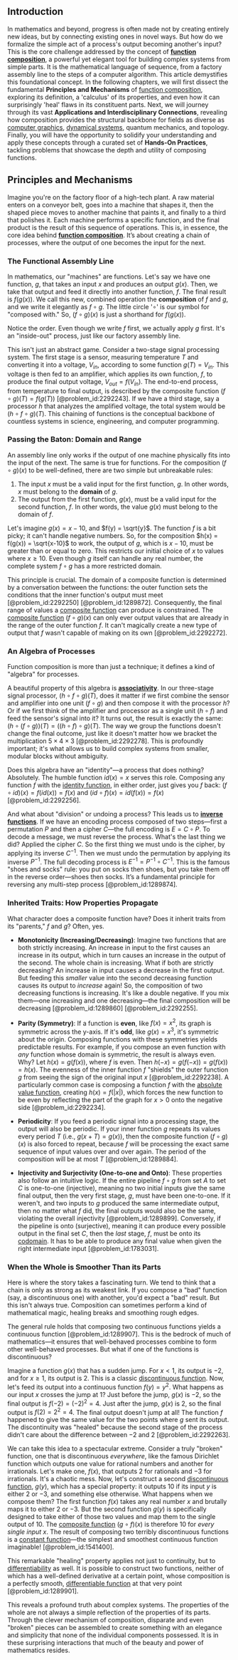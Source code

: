 ## Introduction
In mathematics and beyond, progress is often made not by creating entirely new ideas, but by connecting existing ones in novel ways. But how do we formalize the simple act of a process's output becoming another's input? This is the core challenge addressed by the concept of **[function composition](@article_id:144387)**, a powerful yet elegant tool for building complex systems from simple parts. It is the mathematical language of sequence, from a factory assembly line to the steps of a computer algorithm. This article demystifies this foundational concept. In the following chapters, we will first dissect the fundamental **Principles and Mechanisms** of [function composition](@article_id:144387), exploring its definition, a 'calculus' of its properties, and even how it can surprisingly 'heal' flaws in its constituent parts. Next, we will journey through its vast **Applications and Interdisciplinary Connections**, revealing how composition provides the structural backbone for fields as diverse as [computer graphics](@article_id:147583), [dynamical systems](@article_id:146147), quantum mechanics, and topology. Finally, you will have the opportunity to solidify your understanding and apply these concepts through a curated set of **Hands-On Practices**, tackling problems that showcase the depth and utility of composing functions.

## Principles and Mechanisms

Imagine you're on the factory floor of a high-tech plant. A raw material enters on a conveyor belt, goes into a machine that shapes it, then the shaped piece moves to another machine that paints it, and finally to a third that polishes it. Each machine performs a specific function, and the final product is the result of this sequence of operations. This is, in essence, the core idea behind **[function composition](@article_id:144387)**. It’s about creating a chain of processes, where the output of one becomes the input for the next.

### The Functional Assembly Line

In mathematics, our "machines" are functions. Let's say we have one function, $g$, that takes an input $x$ and produces an output $g(x)$. Then, we take that output and feed it directly into another function, $f$. The final result is $f(g(x))$. We call this new, combined operation the **composition** of $f$ and $g$, and we write it elegantly as $f \circ g$. The little circle '$\circ$' is our symbol for "composed with." So, $(f \circ g)(x)$ is just a shorthand for $f(g(x))$.

Notice the order. Even though we write $f$ first, we actually apply $g$ first. It's an "inside-out" process, just like our factory assembly line.

This isn't just an abstract game. Consider a two-stage signal processing system. The first stage is a sensor, measuring temperature $T$ and converting it into a voltage, $V_{in}$, according to some function $g(T) = V_{in}$. This voltage is then fed to an amplifier, which applies its own function, $f$, to produce the final output voltage, $V_{out} = f(V_{in})$. The end-to-end process, from temperature to final output, is described by the composite function $(f \circ g)(T) = f(g(T))$ [@problem_id:2292243]. If we have a third stage, say a processor $h$ that analyzes the amplified voltage, the total system would be $(h \circ f \circ g)(T)$. This chaining of functions is the conceptual backbone of countless systems in science, engineering, and computer programming.

### Passing the Baton: Domain and Range

An assembly line only works if the output of one machine physically fits into the input of the next. The same is true for functions. For the composition $(f \circ g)(x)$ to be well-defined, there are two simple but unbreakable rules:
1.  The input $x$ must be a valid input for the first function, $g$. In other words, $x$ must belong to the **domain** of $g$.
2.  The output from the first function, $g(x)$, must be a valid input for the second function, $f$. In other words, the value $g(x)$ must belong to the domain of $f$.

Let's imagine $g(x) = x-10$, and $f(y) = \sqrt{y}$. The function $f$ is a bit picky; it can't handle negative numbers. So, for the composition $h(x) = f(g(x)) = \sqrt{x-10}$ to work, the output of $g$, which is $x-10$, must be greater than or equal to zero. This restricts our initial choice of $x$ to values where $x \ge 10$. Even though $g$ itself can handle any real number, the complete system $f \circ g$ has a more restricted domain.

This principle is crucial. The domain of a composite function is determined by a conversation between the functions: the outer function sets the conditions that the inner function's output must meet [@problem_id:2292250] [@problem_id:1289872]. Consequently, the final range of values a [composite function](@article_id:150957) can produce is constrained. The [composite function](@article_id:150957) $(f \circ g)(x)$ can only ever output values that are already in the range of the outer function $f$. It can't magically create a new type of output that $f$ wasn't capable of making on its own [@problem_id:2292272].

### An Algebra of Processes

Function composition is more than just a technique; it defines a kind of "algebra" for processes.

A beautiful property of this algebra is **[associativity](@article_id:146764)**. In our three-stage signal processor, $(h \circ f \circ g)(T)$, does it matter if we first combine the sensor and amplifier into one unit $(f \circ g)$ and then compose it with the processor $h$? Or if we first think of the amplifier and processor as a single unit $(h \circ f)$ and feed the sensor's signal into it? It turns out, the result is exactly the same: $(h \circ (f \circ g))(T) = ((h \circ f) \circ g)(T)$. The way we group the functions doesn't change the final outcome, just like it doesn't matter how we bracket the multiplication $5 \times 4 \times 3$ [@problem_id:2292278]. This is profoundly important; it's what allows us to build complex systems from smaller, modular blocks without ambiguity.

Does this algebra have an "identity"—a process that does nothing? Absolutely. The humble function $id(x) = x$ serves this role. Composing any function $f$ with the [identity function](@article_id:151642), in either order, just gives you $f$ back: $(f \circ id)(x) = f(id(x)) = f(x)$ and $(id \circ f)(x) = id(f(x)) = f(x)$ [@problem_id:2292256].

And what about "division" or undoing a process? This leads us to **[inverse functions](@article_id:140762)**. If we have an encoding process composed of two steps—first a permutation $P$ and then a cipher $C$—the full encoding is $E = C \circ P$. To decode a message, we must reverse the process. What's the last thing we did? Applied the cipher $C$. So the first thing we must undo is the cipher, by applying its inverse $C^{-1}$. Then we must undo the permutation by applying its inverse $P^{-1}$. The full decoding process is $E^{-1} = P^{-1} \circ C^{-1}$. This is the famous "shoes and socks" rule: you put on socks then shoes, but you take them off in the reverse order—shoes then socks. It’s a fundamental principle for reversing any multi-step process [@problem_id:1289874].

### Inherited Traits: How Properties Propagate

What character does a composite function have? Does it inherit traits from its "parents," $f$ and $g$? Often, yes.

*   **Monotonicity (Increasing/Decreasing)**: Imagine two functions that are both strictly increasing. An increase in input to the first causes an increase in its output, which in turn causes an increase in the output of the second. The whole chain is increasing. What if both are strictly decreasing? An increase in input causes a decrease in the first output. But feeding this *smaller* value into the second decreasing function causes its output to *increase* again! So, the composition of two decreasing functions is increasing. It's like a double negative. If you mix them—one increasing and one decreasing—the final composition will be decreasing [@problem_id:1289860] [@problem_id:2292255].

*   **Parity (Symmetry)**: If a function is **even**, like $f(x) = x^2$, its graph is symmetric across the y-axis. If it's **odd**, like $g(x) = x^3$, it's symmetric about the origin. Composing functions with these symmetries yields predictable results. For example, if you compose an even function with *any* function whose domain is symmetric, the result is always even. Why? Let $h(x) = g(f(x))$, where $f$ is even. Then $h(-x) = g(f(-x)) = g(f(x)) = h(x)$. The evenness of the inner function $f$ "shields" the outer function $g$ from seeing the sign of the original input $x$ [@problem_id:2292238]. A particularly common case is composing a function $f$ with the [absolute value function](@article_id:160112), creating $h(x) = f(|x|)$, which forces the new function to be even by reflecting the part of the graph for $x>0$ onto the negative side [@problem_id:2292234].

*   **Periodicity**: If you feed a periodic signal into a processing stage, the output will also be periodic. If your inner function $g$ repeats its values every period $T$ (i.e., $g(x+T) = g(x)$), then the composite function $(f \circ g)(x)$ is also forced to repeat, because $f$ will be processing the exact same sequence of input values over and over again. The period of the composition will be at most $T$ [@problem_id:1289884].

*   **Injectivity and Surjectivity (One-to-one and Onto)**: These properties also follow an intuitive logic. If the entire pipeline $f \circ g$ from set $A$ to set $C$ is one-to-one (injective), meaning no two initial inputs give the same final output, then the very first stage, $g$, must have been one-to-one. If it weren't, and two inputs to $g$ produced the same intermediate output, then no matter what $f$ did, the final outputs would also be the same, violating the overall injectivity [@problem_id:1289899]. Conversely, if the pipeline is onto (surjective), meaning it can produce every possible output in the final set $C$, then the *last* stage, $f$, must be onto its [codomain](@article_id:138842). It has to be able to produce any final value when given the right intermediate input [@problem_id:1783031].

### When the Whole is Smoother Than its Parts

Here is where the story takes a fascinating turn. We tend to think that a chain is only as strong as its weakest link. If you compose a "bad" function (say, a discontinuous one) with another, you'd expect a "bad" result. But this isn't always true. Composition can sometimes perform a kind of mathematical magic, healing breaks and smoothing rough edges.

The general rule holds that composing two continuous functions yields a continuous function [@problem_id:1289907]. This is the bedrock of much of mathematics—it ensures that well-behaved processes combine to form other well-behaved processes. But what if one of the functions is discontinuous?

Imagine a function $g(x)$ that has a sudden jump. For $x \lt 1$, its output is $-2$, and for $x \ge 1$, its output is $2$. This is a classic [discontinuous function](@article_id:143354). Now, let's feed its output into a continuous function $f(y) = y^2$. What happens as our input $x$ crosses the jump at $1$? Just before the jump, $g(x)$ is $-2$, so the final output is $f(-2) = (-2)^2 = 4$. Just after the jump, $g(x)$ is $2$, so the final output is $f(2) = 2^2 = 4$. The final output doesn't jump at all! The function $f$ happened to give the same value for the two points where $g$ sent its output. The discontinuity was "healed" because the second stage of the process didn't care about the difference between $-2$ and $2$ [@problem_id:2292263].

We can take this idea to a spectacular extreme. Consider a truly "broken" function, one that is discontinuous *everywhere*, like the famous Dirichlet function which outputs one value for rational numbers and another for irrationals. Let's make one, $f(x)$, that outputs $2$ for rationals and $-3$ for irrationals. It's a chaotic mess. Now, let's construct a second [discontinuous function](@article_id:143354), $g(y)$, which has a special property: it outputs $10$ if its input $y$ is either $2$ or $-3$, and something else otherwise. What happens when we compose them? The first function $f(x)$ takes any real number $x$ and brutally maps it to either $2$ or $-3$. But the second function $g(y)$ is specifically designed to take either of those two values and map them to the single output of $10$. The [composite function](@article_id:150957) $(g \circ f)(x)$ is therefore $10$ for *every single input $x$*. The result of composing two terribly discontinuous functions is a [constant function](@article_id:151566)—the simplest and smoothest continuous function imaginable! [@problem_id:1541400].

This remarkable "healing" property applies not just to continuity, but to [differentiability](@article_id:140369) as well. It is possible to construct two functions, neither of which has a well-defined derivative at a certain point, whose composition is a perfectly smooth, [differentiable function](@article_id:144096) at that very point [@problem_id:1289901].

This reveals a profound truth about complex systems. The properties of the whole are not always a simple reflection of the properties of its parts. Through the clever mechanism of composition, disparate and even "broken" pieces can be assembled to create something with an elegance and simplicity that none of the individual components possessed. It is in these surprising interactions that much of the beauty and power of mathematics resides.